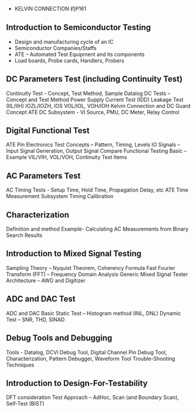 
- KELVIN CONNECTION 约P161


## Introduction to Semiconductor Testing
- Design and manufacturing cycle of an IC
- Semiconductor Companies/Staffs
- ATE – Automated Test Equipment and its components 
- Load boards, Probe cards, Handlers, Probers 

## DC Parameters Test (including Continuity Test)
Continuity Test - Concept, Test Method, Sample Datalog
DC Tests – Concept and Test Method
Power Supply Current Test (IDD)
Leakage Test (IIL/IIH)
IOZL/IOZH, IOS
VOL/IOL, VOH/IOH
Kelvin Connection and DC Guard Concept
ATE DC Subsystem - VI Source, PMU, DC Meter, Relay Control

## Digital Functional Test
ATE Pin Electronics
Test Concepts – Pattern, Timing, Levels
IO Signals – Input Signal Generation, Output Signal Compare
Functional Testing Basic – Example VIL/VIH, VOL/VOH, Continuity
Test Items


## AC Parameters Test
AC  Timing Tests - Setup Time, Hold Time, Propagation Delay, etc
ATE Time Measurement Subsystem
Timing Calibration

## Characterization 
Definition and method
Example- Calculating AC Measurements from Binary Search Results

## Introduction to Mixed Signal Testing
Sampling Theory – Nyquist Theorem, Coherency Formula
Fast Fourier Transform (FFT) – Frequency Domain Analysis
Generic Mixed Signal Tester Architecture – AWG and Digitizer

## ADC and DAC Test
ADC and DAC Basic
Static Test – Histogram method  (INL, DNL)
Dynamic Test – SNR, THD, SINAD

## Debug Tools and Debugging
Tools - Datalog, DCVI Debug Tool, Digital Channel Pin Debug Tool, Characterization, Pattern Debugger, Waveform Tool
Trouble-Shooting Techniques

## Introduction to Design-For-Testability
DFT consideration
Test Approach – AdHoc, Scan (and Boundary Scan), Self-Test (BIST)

